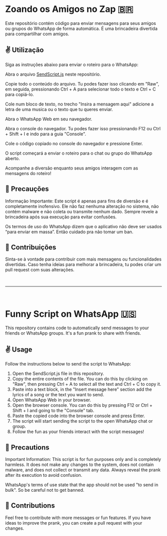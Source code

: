 # Zoando os Amigos no Zap 🇧🇷
Este repositório contém código para enviar mensagens para seus amigos ou grupos do WhatsApp de forma automática. É uma brincadeira divertida para compartilhar com amigos.

## ✌️ Utilização
Siga as instruções abaixo para enviar o roteiro para o WhatsApp:

Abra o arquivo [SendScript.js](https://github.com/sspacecoding/ZapScript/blob/main/SendScript.js) neste repositório.

Copie todo o conteúdo do arquivo. Tu podes fazer isso clicando em "Raw", em seguida, pressionando Ctrl + A para selecionar todo o texto e Ctrl + C para copiá-lo.

Cole num bloco de texto, no trecho "Insira a mensagem aqui" adicione a letra de uma musica ou o texto que tu queres enviar.

Abra o WhatsApp Web em seu navegador.

Abra o console do navegador. Tu podes fazer isso pressionando F12 ou Ctrl + Shift + I e indo para a guia "Console".

Cole o código copiado no console do navegador e pressione Enter.

O script começará a enviar o roteiro para o chat ou grupo do WhatsApp aberto.

Acompanhe a diversão enquanto seus amigos interagem com as mensagens do roteiro!

## 👀 Precauções
Informação Importante: Este script é apenas para fins de diversão e é completamente inofensivo. Ele não faz nenhuma alteração no sistema, não contém malware e não coleta ou transmite nenhum dado. Sempre revele a brincadeira após sua execução para evitar confusões.

Os termos de uso do WhatsApp dizem que o aplicativo não deve ser usados “para enviar em massa”. Então cuidado pra não tomar um ban.

## 🖖 Contribuições
Sinta-se à vontade para contribuir com mais mensagens ou funcionalidades divertidas. Caso tenha ideias para melhorar a brincadeira, tu podes criar um pull request com suas alterações.

<br>

---

<br>

# Funny Script on WhatsApp  🇺🇸
This repository contains code to automatically send messages to your friends or WhatsApp groups. It's a fun prank to share with friends.

## ✌️ Usage
Follow the instructions below to send the script to WhatsApp:

1. Open the SendScript.js file in this repository.
2. Copy the entire contents of the file. You can do this by clicking on "Raw", then pressing Ctrl + A to select all the text and Ctrl + C to copy it.
3. Paste into a text block, in the "Insert message here" section add the lyrics of a song or the text you want to send.
4. Open WhatsApp Web in your browser.
5. Open the browser console. You can do this by pressing F12 or Ctrl + Shift + I and going to the "Console" tab.
6. Paste the copied code into the browser console and press Enter.
7. The script will start sending the script to the open WhatsApp chat or group.
8. Follow the fun as your friends interact with the script messages!

## 👀 Precautions
Important Information: This script is for fun purposes only and is completely harmless. It does not make any changes to the system, does not contain malware, and does not collect or transmit any data. Always reveal the prank after its execution to avoid confusion.

WhatsApp's terms of use state that the app should not be used "to send in bulk". So be careful not to get banned.

## 🖖 Contributions
Feel free to contribute with more messages or fun features. If you have ideas to improve the prank, you can create a pull request with your changes.

